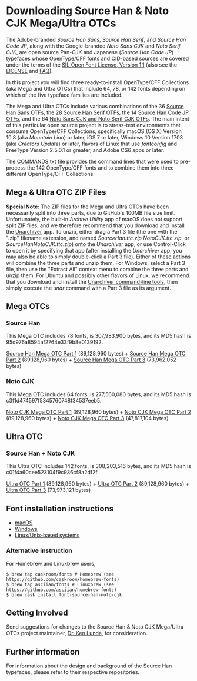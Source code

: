 # Downloading Source Han &amp; Noto CJK Mega/Ultra OTCs

The Adobe-branded *Source Han Sans*, *Source Han Serif*, and *Source Han Code JP*, along with the Google-branded *Noto Sans CJK* and *Noto Serif CJK*, are open source Pan-CJK and Japanese (*Source Han Code JP*) typefaces whose OpenType/CFF fonts and CID-based sources are covered under the terms of the [SIL Open Font License, Version 1.1](http://scripts.sil.org/OFL) (also see the [LICENSE](LICENSE.txt) and [FAQ](http://scripts.sil.org/cms/scripts/page.php?item_id=OFL-FAQ_web)).

In this project you will find three ready-to-install OpenType/CFF Collections (aka Mega and Ultra OTCs) that include 64, 78, or 142 fonts depending on which of the five typeface families are included.

The Mega and Ultra OTCs include various combinations of the 36 [Source Han Sans OTFs](https://github.com/adobe-fonts/source-han-sans/tree/release/OTF), the 28 [Source Han Serif OTFs](https://github.com/adobe-fonts/source-han-serif/tree/release/OTF), the 14 [Source Han Code JP OTFs](https://github.com/adobe-fonts/source-han-code-jp/tree/release/OTF), and the 64 [Noto Sans CJK and Noto Serif CJK OTFs](https://github.com/googlei18n/noto-cjk). The main intent of this particular open source project is to stress-test environments that consume OpenType/CFF Collections, specifically macOS (OS X) Version 10.8 (aka *Mountain Lion*) or later, iOS 7 or later, Windows 10 Version 1703 (aka *Creators Update*) or later, flavors of Linux that use *fontconfig* and FreeType Version 2.5.0.1 or greater, and Adobe CS6 apps or later.

The [COMMANDS.txt](COMMANDS.txt) file provides the command lines that were used to pre-process the 142 OpenType/CFF fonts and to combine them into three different OpenType/CFF Collections.

## Mega &amp; Ultra OTC ZIP Files

**Special Note**: The ZIP files for the Mega and Ultra OTCs have been necessarily split into three parts, due to GitHub's 100MB file size limit. Unfortunately, the built-in *Archive Utility* app of macOS does not support split ZIP files, and we therefore recommend that you download and install the [Unarchiver](http://unarchiver.c3.cx/unarchiver) app. To unzip, either drag a Part 3 file (the one with the ".zip" filename extension, and named *SourceHan.ttc.zip* *NotoCJK.ttc.zip*, or *SourceHanNotoCJK.ttc.zip*) onto the *Unarchiver* app, or use Control-Click to open it by specifying that app (after installing the *Unarchiver* app, you may also be able to simply double-click a Part 3 file). Either of these actions will combine the three parts and unzip them. For Windows, select a Part 3 file, then use the "Extract All" context menu to combine the three parts and unzip them. For Ubuntu and possibly other flavors of Linux, we recommend that you download and install the [Unarchiver command-line tools](https://unarchiver.c3.cx/commandline), then simply execute the *unar* command with a Part 3 file as its argument.

## Mega OTCs

### Source Han

This Mega OTC includes 78 fonts, is 307,983,900 bytes, and its MD5 hash is 95d976a8594af2764e33f9b8e0139192.

[Source Han Mega OTC Part 1](https://github.com/adobe-fonts/source-han-super-otc/raw/master/SourceHan.ttc.z01) (89,128,960 bytes) + [Source Han Mega OTC Part 2](https://github.com/adobe-fonts/source-han-super-otc/raw/master/SourceHan.ttc.z02) (89,128,960 bytes) + [Source Han Mega OTC Part 3](https://github.com/adobe-fonts/source-han-super-otc/raw/master/SourceHan.ttc.zip) (73,962,052 bytes)

### Noto CJK

This Mega OTC includes 64 fonts, is 277,560,080 bytes, and its MD5 hash is c3f1d474597f5345760748f34537eeb5.

[Noto CJK Mega OTC Part 1](https://github.com/adobe-fonts/source-han-super-otc/raw/master/NotoCJK.ttc.z01) (89,128,960 bytes) + [Noto CJK Mega OTC Part 2](https://github.com/adobe-fonts/source-han-super-otc/raw/master/NotoCJK.ttc.z02) (89,128,960 bytes) + [Noto CJK Mega OTC Part 3](https://github.com/adobe-fonts/source-han-super-otc/raw/master/NotoCJK.ttc.zip) (47,817,104 bytes)

## Ultra OTC

### Source Han + Noto CJK

This Ultra OTC includes 142 fonts, is 308,203,516 bytes, and its MD5 hash is c01f4a60cee523104f9c936cf8a2df2f.

[Ultra OTC Part 1](https://github.com/adobe-fonts/source-han-super-otc/raw/master/SourceHanNotoCJK.ttc.z01) (89,128,960 bytes) + [Ultra OTC Part 2](https://github.com/adobe-fonts/source-han-super-otc/raw/master/SourceHanNotoCJK.ttc.z02) (89,128,960 bytes) + [Ultra OTC Part 3](https://github.com/adobe-fonts/source-han-super-otc/raw/master/SourceHanNotoCJK.ttc.zip) (73,973,121 bytes)

## Font installation instructions

* [macOS](https://support.apple.com/en-us/HT201749)
* [Windows](https://www.microsoft.com/en-us/Typography/TrueTypeInstall.aspx)
* [Linux/Unix-based systems](https://github.com/adobe-fonts/source-code-pro/issues/17#issuecomment-8967116)

### Alternative instruction

For Homebrew and Linuxbrew users,

```shell
$ brew tap caskroom/fonts # Homebrew (see https://github.com/caskroom/homebrew-fonts)
$ brew tap asciian/fonts # Linuxbrew (see https://github.com/asciian/homebrew-fonts)
$ brew cask install font-source-han-noto-cjk
```

## Getting Involved

Send suggestions for changes to the Source Han &amp; Noto CJK Mega/Ultra OTCs project maintainer, [Dr. Ken Lunde](mailto:lunde@adobe.com?subject=[GitHub]%20Source%20Han%20Super%20OTC), for consideration.

## Further information

For information about the design and background of the Source Han typefaces, please refer to their respective repositories.
